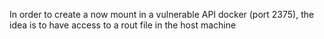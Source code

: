 In order to create a now mount in a vulnerable API docker (port 2375), the idea is to have access to a rout file in the host machine